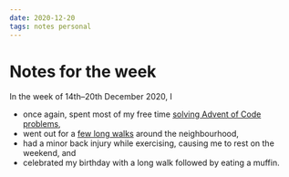 ```yaml
---
date: 2020-12-20
tags: notes personal
---
```


# Notes for the week

In the week of 14th–20th December 2020, I

- once again, spent most of my free time [solving Advent of Code problems](/2020/aoc-wk3),
- went out for a [few long walks](https://abhinavsarkar.net/activities/) around the neighbourhood,
- had a minor back injury while exercising, causing me to rest on the weekend, and
- celebrated my birthday with a long walk followed by eating a muffin.
